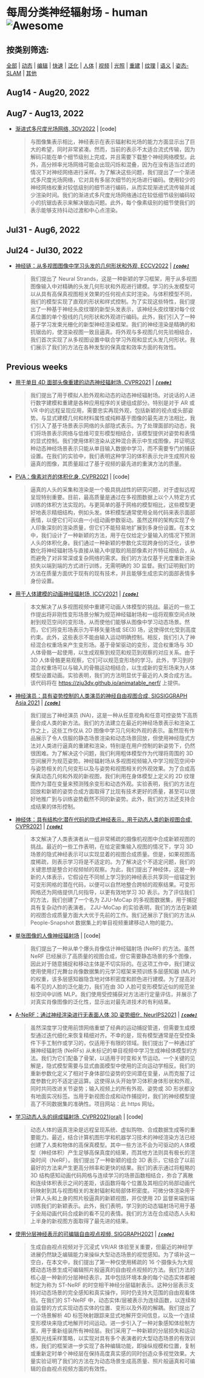 
每周分类神经辐射场 - human ![Awesome](https://cdn.rawgit.com/sindresorhus/awesome/d7305f38d29fed78fa85652e3a63e154dd8e8829/media/badge.svg)
==================================================================================================================================
## 按类别筛选: 
 [全部](../weekly_nerf_cn.md) | [动态](./dynamic.md) | [编辑](./editing.md) | [快速](./fast.md) | [泛化](./generalization.md) | [人体](./human.md) | [视频](./video.md) | [光照](./lighting.md) | [重建](./reconstruction.md) | [纹理](./texture.md) | [语义](./semantic.md) | [姿态-SLAM](./pose-slam.md) | [其他](./others.md) 
## Aug14 - Aug20, 2022
## Aug7 - Aug13, 2022
  - [渐进式多尺度光场网络, 3DV2022](https://arxiv.org/abs/2208.06710) | [code]
    > 与图像集表示相比，神经表示在表示辐射和光场的能力方面显示出了巨大的希望，同时非常紧凑。然而，当前的表示不太适合流式传输，因为解码只能在单个细节级别上完成，并且需要下载整个神经网络模型。此外，高分辨率光场网络可能会出现闪烁和混叠，因为在没有适当过滤的情况下对神经网络进行采样。为了解决这些问题，我们提出了一个渐进式多尺度光场网络，它对具有多层次细节的光场进行编码。使用较少的神经网络权重对较低级别的细节进行编码，从而实现渐进式流传输并减少渲染时间。我们的渐进式多尺度光场网络通过在较低细节级别编码较小的抗锯齿表示来解决锯齿问题。此外，每个像素级别的细节使我们的表示能够支持抖动过渡和中心点渲染。
## Jul31 - Aug6, 2022
## Jul24 - Jul30, 2022
  - [神经链：从多视图图像中学习头发的几何形状和外观, ECCV2022](https://arxiv.org/pdf/2207.14067) | [***``[code]``***](https://radualexandru.github.io/neural_strands/)
    > 我们提出了 Neural Strands，这是一种新颖的学习框架，用于从多视图图像输入中对精确的头发几何形状和外观进行建模。学习的头发模型可以从具有高保真视图相关效果的任何视点实时渲染。与体积模型不同，我们的模型实现了直观的形状和样式控制。为了实现这些特性，我们提出了一种基于神经头皮纹理的新型头发表示，该神经头皮纹理对每个纹素位置的单个股线的几何形状和外观进行编码。此外，我们引入了一种基于学习发束光栅化的新型神经渲染框架。我们的神经渲染是精确的和抗锯齿的，使渲染视图一致且逼真。将外观与多视图几何先验相结合，我们首次实现了从多视图设置中联合学习外观和显式头发几何形状。我们展示了我们的方法在各种发型的保真度和效率方面的有效性。
## Previous weeks
  - [用于单目 4D 面部头像重建的动态神经辐射场, CVPR2021](https://gafniguy.github.io/4D-Facial-Avatars/) | [***``[code]``***](https://github.com/gafniguy/4D-Facial-Avatars)
    > 我们提出了用于模拟人脸外观和动态的动态神经辐射场。对说话的人进行数字建模和重建是各种应用程序的关键组成部分。特别是对于 AR 或 VR 中的远程呈现应用，需要忠实再现外观，包括新颖的视点或头部姿势。与显式建模几何和材料属性或纯粹基于图像的最先进方法相比，我们引入了基于场景表示网络的头部隐式表示。为了处理面部的动态，我们将场景表示网络与低维可变形模型相结合，该模型提供对姿势和表情的显式控制。我们使用体积渲染从这种混合表示中生成图像，并证明这种动态神经场景表示只能从单目输入数据中学习，而不需要专门的捕获设置。在我们的实验中，我们表明这种学习的体积表示允许生成照片般逼真的图像，其质量超过了基于视频的最先进的重演方法的质量。
  - [PVA：像素对齐的体积化身, CVPR2021](https://volumetric-avatars.github.io/) | [code]
    > 逼真的人头的采集和渲染是一个极具挑战性的研究问题，对于虚拟远程呈现特别重要。目前，最高质量是通过在多视图数据上以个人特定方式训练的体积方法实现的。与更简单的基于网格的模型相比，这些模型更好地表示精细结构，例如头发。体积模型通常使用全局代码来表示面部表情，以便它们可以由一小组动画参数驱动。虽然这样的架构实现了令人印象深刻的渲染质量，但它们不能轻易地扩展到多身份设置。在本文中，我们设计了一种新颖的方法，用于在仅给定少量输入的情况下预测人头的体积化身。我们通过一种新颖的参数化实现跨身份的泛化，该参数化将神经辐射场与直接从输入中提取的局部像素对齐特征相结合，从而避免了对非常深或复杂网络的需求。我们的方法仅基于光度重新渲染损失以端到端的方式进行训练，无需明确的 3D 监督。我们证明我们的方法在质量方面优于现有的现有技术，并且能够生成忠实的面部表情多身份设置。
  - [用于人体建模的动画神经辐射场, ICCV2021](https://zju3dv.github.io/animatable_nerf/) | [***``[code]``***](https://github.com/zju3dv/animatable_nerf)
    > 本文解决了从多视图视频中重建可动画人体模型的挑战。最近的一些工作提出将非刚性变形场景分解为规范神经辐射场和一组将观察空间点映射到规范空间的变形场，从而使他们能够从图像中学习动态场景。然而，它们将变形场表示为平移矢量场或 SE(3) 场，这使得优化受到高度约束。此外，这些表示不能由输入运动明确控制。相反，我们引入了神经混合权重场来产生变形场。基于骨架驱动的变形，混合权重场与 3D 人体骨骼一起使用，以生成观察到规范和规范到观察的对应关系。由于 3D 人体骨骼更易观察，它们可以规范变形场的学习。此外，学习到的混合权重场可以与输入的骨骼运动相结合，以生成新的变形场来为人体模型设置动画。实验表明，我们的方法明显优于最近的人类合成方法。该代码将在 https://zju3dv.github.io/animatable_nerf/ 上提供。
  - [神经演员：具有姿势控制的人类演员的神经自由视图合成, SIGSIGGRAPH Asia 2021](https://vcai.mpi-inf.mpg.de/projects/NeuralActor/) | [***``[code]``***](https://people.mpi-inf.mpg.de/~lliu/projects/NeuralActor/)
    > 我们提出了神经演员 (NA)，这是一种从任意视角和任意可控姿势下高质量合成人类的新方法。我们的方法建立在最近的神经场景表示和渲染工作之上，这些工作仅从 2D 图像中学习几何和外观的表示。虽然现有作品展示了令人信服的静态场景渲染和动态场景回放，但使用神经隐式方法对人类进行逼真的重建和渲染，特别是在用户控制的新姿势下，仍然很困难。为了解决这个问题，我们利用粗体模型作为代理将周围的 3D 空间展开为规范姿势。神经辐射场从多视图视频输入中学习规范空间中与姿势相关的几何变形以及与姿势和视图相关的外观效果。为了合成高保真动态几何和外观的新视图，我们利用在身体模型上定义的 2D 纹理图作为潜在变量来预测残余变形和动态外观。实验表明，我们的方法在回放和新颖的姿势合成方面取得了比现有技术更好的质量，甚至可以很好地推广到与训练姿势截然不同的新姿势。此外，我们的方法还支持合成结果的体形控制。
  - [神经体：具有结构化潜在代码的隐式神经表示，用于动态人类的新视图合成, CVPR2021](https://zju3dv.github.io/neuralbody/) | [***``[code]``***](https://github.com/zju3dv/neuralbody)
    > 本文解决了人类表演者从一组非常稀疏的摄像机视图中合成新颖视图的挑战。最近的一些工作表明，在给定密集输入视图的情况下，学习 3D 场景的隐式神经表示可以实现显着的视图合成质量。但是，如果视图高度稀疏，则表示学习将是不适定的。为了解决这个不适定问题，我们的关键思想是整合对视频帧的观察。为此，我们提出了神经体，这是一种新的人体表示，它假设在不同帧上学习到的神经表示共享同一组锚定到可变形网格的潜在代码，以便可以自然地整合跨帧的观察结果。可变形网格还为网络提供几何指导，以更有效地学习 3D 表示。为了评估我们的方法，我们创建了一个名为 ZJU-MoCap 的多视图数据集，用于捕捉具有复杂动作的表演者。 ZJU-MoCap 的实验表明，我们的方法在新颖的视图合成质量方面大大优于先前的工作。我们还展示了我们的方法从 People-Snapshot 数据集上的单目视频重建移动人物的能力。
  - [单张图像的人像神经辐射场](https://portrait-nerf.github.io/) | [code]
    > 我们提出了一种从单个爆头肖像估计神经辐射场 (NeRF) 的方法。虽然 NeRF 已经展示了高质量的视图合成，但它需要静态场景的多个图像，因此对于随意捕捉和移动主体是不切实际的。在这项工作中，我们建议使用使用灯光舞台肖像数据集的元学习框架来预训练多层感知器 (MLP) 的权重，该多层感知器隐含地对体积密度和颜色进行建模。为了提高对看不见的人脸的泛化能力，我们在由 3D 人脸可变形模型近似的规范坐标空间中训练 MLP。我们使用受控捕获对方法进行定量评估，并展示了对真实肖像图像的泛化性，显示出对最先进技术的有利结果。
  - [A-NeRF：通过神经渲染进行无表面人体 3D 姿势细化, NeurIPS2021](https://arxiv.org/abs/2102.06199) | [***``[code]``***](https://github.com/LemonATsu/A-NeRF)
    > 虽然深度学习使用前馈网络重塑了经典的运动捕捉管道，但需要生成模型通过迭代细化来恢复精细对齐。不幸的是，现有模型通常是在受控条件下手工制作或学习的，仅适用于有限的领域。我们提出了一种通过扩展神经辐射场 (NeRFs) 从未标记的单目视频中学习生成神经体模型的方法。我们为它们配备了骨架，以适用于时变和关节运动。一个关键的见解是，隐式模型需要与显式曲面模型中使用的正向运动学相反。我们的重新参数化定义了相对于身体部位姿势的空间潜在变量，从而克服了过度参数化的不适定逆运算。这使得从头开始学习体积身体形状和外观，同时共同改进关节姿势；输入视频上的所有外观、姿势或 3D 形状都没有地面实况标签。当用于新视图合成和动作捕捉时，我们的神经模型提高了不同数据集的准确性。项目网站：此 https 网址。
  - [学习动态人头的组成辐射场, CVPR2021(oral)](https://ziyanw1.github.io/hybrid_nerf/) | [code]
    > 动态人体的逼真渲染是远程呈现系统、虚拟购物、合成数据生成等的重要能力。最近，结合计算机图形学和机器学习技术的神经渲染方法已经创建了人类和物体的高保真模型。其中一些方法不会为可驱动的人体模型（神经体积）产生足够高保真度的结果，而其他方法则具有极长的渲染时间（NeRF）。我们提出了一种新颖的组合 3D 表示，它结合了以前最好的方法来产生更高分辨率和更快的结果。我们的表示通过将粗略的 3D 结构感知动画代码网格与连续学习的场景函数相结合，弥合了离散和连续体积表示之间的差距，该函数将每个位置及其相应的局部动画代码映射到其与视图相关的发射辐射和局部体积密度。可微分体渲染用于计算人头和上身的照片般逼真的新颖视图，并仅使用 2D 监督来端到端训练我们的新颖表示。此外，我们表明，学习到的动态辐射场可用于基于全局动画代码合成新的看不见的表情。我们的方法在合成动态人头和上半身的新视图方面取得了最先进的结果。
  - [使用分层神经表示的可编辑自由视点视频, SIGGRAPH2021](https://jiakai-zhang.github.io/st-nerf/) | [***``[code]``***](https://jiakai-zhang.github.io/st-nerf/#code)
    > 生成自由视点视频对于沉浸式 VR/AR 体验至关重要，但最近的神经学进展仍然缺乏编辑能力来操纵大型动态场景的视觉感知。为了填补这一空白，在本文中，我们提出了第一种仅使用稀疏的 16 个摄像头为大规模动态场景生成可编辑照片般逼真的自由视点视频的方法。我们方法的核心是一种新的分层神经表示，其中包括环境本身的每个动态实体都被制定为称为 ST-NeRF 的时空相干神经分层辐射表示。这种分层表示支持对动态场景的完全感知和真实操作，同时仍支持大范围的自由观看体验。在我们的 ST-NeRF 中，动态实体/层被表示为连续函数，以连续和自监督的方式实现动态实体的位置、变形以及外观的解耦。我们提出了一个场景解析 4D 标签映射跟踪来显式地解开空间信息，以及一个连续变形模块来隐式地解开时间运动。进一步引入了一种对象感知体绘制方案，用于重新组装所有神经层。我们采用了一种新颖的分层损失和运动感知光线采样策略，以实现对具有多个表演者的大型动态场景的有效训练，我们的框架进一步实现了各种编辑功能，即操纵规模和位置，复制或重新定时单个神经层在保持高度真实感的同时创造众多视觉效果。大量实验证明了我们的方法在为动态场景生成高质量、照片般逼真和可编辑的自由视点视频方面的有效性。
